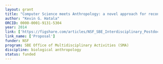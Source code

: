 ```yaml
---
layout: grant
title: "Computer Science meets Anthropology: a novel approach for reconstructing locomotion from fossil human footprints"
author: "Kevin G. Hatala"
ORCID: 0000-0001-9131-5304
year: 2014
link: ['https://figshare.com/articles/NSF_SBE_Interdisciplinary_Postdoctoral_Fellowship_Computer_Science_meets_Anthropology_a_novel_approach_for_reconstructing_locomotion_from_fossil_human_footprints_2014_/7958927']
link_name: ['Proposal']
funder: NSF
program: SBE Office of Multidisciplinary Activities (SMA)
discipline: biological anthropology
status: funded
---
```

